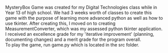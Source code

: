 MysteryBox Game was created for my Digital Technologies class while in Year 13 of high school. We had 3 weeks worth of classes to create this game with the purpose of learning more advanced python as well as how to use tkinter. After creating this, I moved on to creating MeasurementConverter, which was my assessed python tkinter application. I received an excellence grade for my 'iterative improvement' (planning, documenting changes) and a merit grade for the program overall.  
To play the game, run game.py which is located in the src folder.
